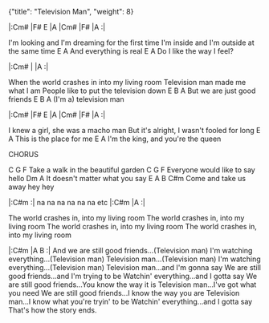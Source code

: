 {"title": "Television Man",
"weight": 8}


|:Cm#   |F#  E  |A    |Cm#   |F#   |A    :|

I'm looking and I'm dreaming for the first time
I'm inside and I'm outside at the same time
E                 A
And everything is real
E                   A
Do I like the way I feel?

|:Cm#   |      |A    :|

When the world crashes in into my living room
Television man made me what I am
People like to put the television down
    E       B        A
But we are just good friends
        E   B      A
(I'm a) television man


|:Cm#   |F#  E  |A    |Cm#   |F#   |A    :|

I knew a girl, she was a macho man
But it's alright, I wasn't fooled for long
E                     A
This is the place for me
E                 A
I'm the king, and you're the queen

CHORUS

C                  G         F
Take a walk in the beautiful garden
C                       G    F
Everyone would like to say hello
Dm                 A
It doesn't matter what you say
E             A   B  C#m
Come and take us away    hey hey

|:C#m    :|
na na na na na na etc
|:C#m   |A    :|

The world crashes in, into my living room
The world crashes in, into my living room
The world crashes in, into my living room
The world crashes in, into my living room

|:C#m   |A  B  :|
And we are still good friends...(Television man)
I'm watching everything...(Television man)
Television man...(Television man)
I'm watching everything...(Television man)
Television man...and I'm gonna say
We are still good friends...and I'm trying to be
Watchin' everything...and I gotta say
We are still good friends...You know the way it is
Television man...I've got what you need
We are still good friends...I know the way you are
Television man...I know what you're tryin' to be
Watchin' everything...and I gotta say
That's how the story ends.

